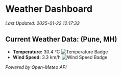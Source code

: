 
# Weather Dashboard

_Last Updated: 2025-01-22 12:17:33_

## Current Weather Data: (Pune, MH)
- **Temperature:** 30.4 °C ![Temperature Badge](https://img.shields.io/badge/Temperature-High%20Temp-orange)
- **Wind Speed:** 3.3 km/h ![Wind Speed Badge](https://img.shields.io/badge/Wind%20Speed-Low%20Wind-blue)

*Powered by Open-Meteo API*
